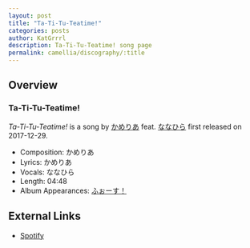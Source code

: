 ```yaml
---
layout: post
title: "Ta-Ti-Tu-Teatime!"
categories: posts
author: KatGrrrl
description: Ta-Ti-Tu-Teatime! song page
permalink: camellia/discography/:title
---
```


## Overview

### Ta-Ti-Tu-Teatime!

*Ta-Ti-Tu-Teatime!* is a song by [かめりあ](/camellia) feat. [ななひら](#) first released on 2017-12-29.

* Composition: かめりあ
* Lyrics: かめりあ
* Vocals: ななひら
* Length: 04:48
* Album Appearances: [ふぉーす！](/camellia/albums/Force)

## External Links

* [Spotify](https://open.spotify.com/track/464FU6ADJH2UZYAopWAYdY?si=3aad97ff18b2429d)
